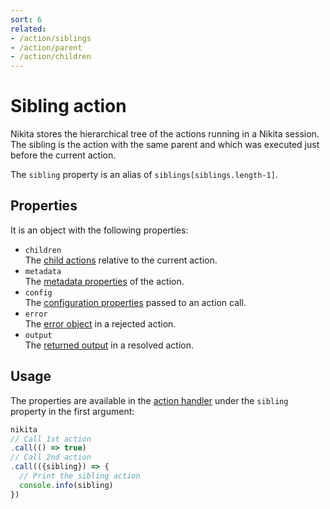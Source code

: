 ```yaml
---
sort: 6
related:
- /action/siblings
- /action/parent
- /action/children
---
```


# Sibling action

Nikita stores the hierarchical tree of the actions running in a Nikita session. The sibling is the action with the same parent and which was executed just before the current action.

The `sibling` property is an alias of `siblings[siblings.length-1]`.

## Properties

It is an object with the following properties:

- `children`   
  The [child actions](/current/action/children) relative to the current action.
- `metadata`   
  The [metadata properties](/current/action/metadata) of the action.
- `config`   
  The [configuration properties](/current/action/config) passed to an action call.
- `error`   
  The [error object](/current/usages/error) in a rejected action.
- `output`   
  The [returned output](/current/action/output) in a resolved action.

## Usage

The properties are available in the [action handler](/current/action/handler) under the `sibling` property in the first argument:

```js
nikita
// Call 1st action
.call(() => true)
// Call 2nd action
.call(({sibling}) => {
  // Print the sibling action
  console.info(sibling)
})
```
